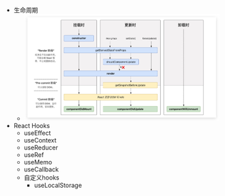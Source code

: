 - 生命周期
	- ![React生命周期函数](../assets/image_1702298230741_0.png)
- React Hooks
	- useEffect
	- useContext
	- useReducer
	- useRef
	- useMemo
	- useCallback
	- 自定义hooks
		- useLocalStorage